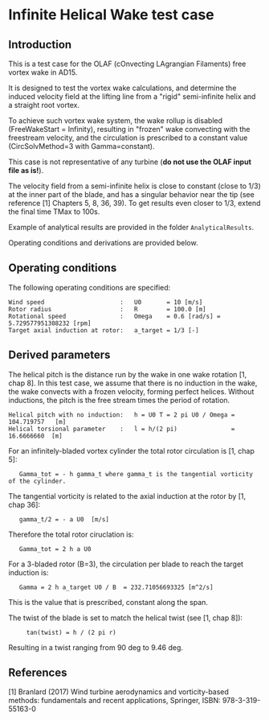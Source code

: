 # Infinite Helical Wake test case

## Introduction
This is a test case for the OLAF (cOnvecting LAgrangian Filaments) free vortex wake in AD15. 

It is designed to test the vortex wake calculations, and determine the induced velocity field at the lifting line from a "rigid" semi-infinite helix and a straight root vortex.

To achieve such vortex wake system, the wake rollup is disabled (FreeWakeStart = Infinity), resulting in "frozen" wake convecting with the freestream velocity, and the circulation is prescribed to a constant value (CircSolvMethod=3 with Gamma=constant).

This case is not representative of any turbine (**do not use the OLAF input file as is!**).

The velocity field from a semi-infinite helix is close to constant (close to 1/3) at the inner part of the blade, and has a singular behavior near the tip (see reference [1] Chapters 5, 8, 36, 39).
To get results even closer to 1/3, extend the final time TMax to 100s. 

Example of analytical results are provided in the folder `AnalyticalResults`. 

Operating conditions and derivations are provided below.

## Operating conditions

The following operating conditions are specified:

    Wind speed                     :   U0       = 10 [m/s]
    Rotor radius                   :   R        = 100.0 [m]
    Rotational speed               :   Omega    = 0.6 [rad/s] = 5.729577951308232 [rpm]
    Target axial induction at rotor:   a_target = 1/3 [-]
    
## Derived parameters

The helical pitch is the distance run by the wake in one wake rotation [1, chap 8]. 
In this test case, we assume that there is no induction in the wake, the wake convects with
a frozen velocity, forming perfect helices.
Without inductions, the pitch is the free stream times the period of rotation.

    Helical pitch with no induction:   h = U0 T = 2 pi U0 / Omega =  104.719757   [m]
    Helical torsional parameter    :   l = h/(2 pi)               =   16.6666660  [m]  
    
For an infinitely-bladed vortex cylinder the total rotor circulation is [1, chap 5]:

       Gamma_tot = - h gamma_t where gamma_t is the tangential vorticity of the cylinder.

The tangential vorticity is related to the axial induction at the rotor by [1, chap 36]:

       gamma_t/2 = - a U0  [m/s]

Therefore the total rotor ciruclation is:

       Gamma_tot = 2 h a U0

For a 3-bladed rotor (B=3), the circulation per blade to reach the target induction is:

       Gamma = 2 h a_target U0 / B  = 232.71056693325 [m^2/s]

This is the value that is prescribed, constant along the span.

The twist of the blade is set to match the helical twist (see [1, chap 8]):

         tan(twist) = h / (2 pi r)

Resulting in a twist ranging from 90 deg to 9.46 deg.


## References
[1] Branlard (2017) Wind turbine aerodynamics and vorticity-based methods: fundamentals and recent applications, Springer, ISBN: 978-3-319-55163-0

